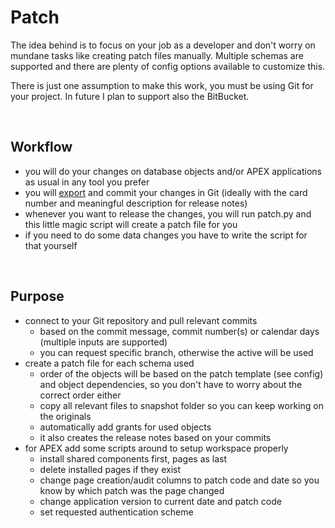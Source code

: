 # Patch

The idea behind is to focus on your job as a developer and don't worry on mundane tasks like creating patch files manually.
Multiple schemas are supported and there are plenty of config options available to customize this.

There is just one assumption to make this work, you must be using Git for your project. In future I plan to support also the BitBucket.

&nbsp;

## Workflow

- you will do your changes on database objects and/or APEX applications as usual in any tool you prefer
- you will [export](./export.md) and commit your changes in Git (ideally with the card number and meaningful description for release notes)
- whenever you want to release the changes, you will run patch.py and this little magic script will create a patch file for you
- if you need to do some data changes you have to write the script for that yourself

&nbsp;

## Purpose

- connect to your Git repository and pull relevant commits
  - based on the commit message, commit number(s) or calendar days (multiple inputs are supported)
  - you can request specific branch, otherwise the active will be used
- create a patch file for each schema used
  - order of the objects will be based on the patch template (see config) and object dependencies, so you don't have to worry about the correct order either
  - copy all relevant files to snapshot folder so you can keep working on the originals
  - automatically add grants for used objects
  - it also creates the release notes based on your commits
- for APEX add some scripts around to setup workspace properly
  - install shared components first, pages as last
  - delete installed pages if they exist
  - change page creation/audit columns to patch code and date so you know by which patch was the page changed
  - change application version to current date and patch code
  - set requested authentication scheme

